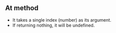 ## At method

- It takes a single index (number) as its argument.
- If returning nothing, it will be undefined.
